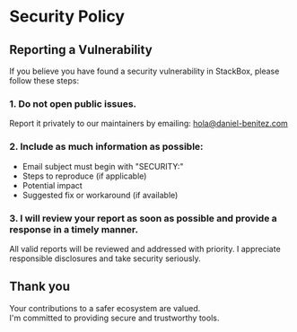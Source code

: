 # Security Policy

## Reporting a Vulnerability

If you believe you have found a security vulnerability in StackBox, please follow these steps:

### 1. Do not open public issues.

Report it privately to our maintainers by emailing: hola@daniel-benitez.com

### 2. Include as much information as possible:

- Email subject must begin with "SECURITY:"
- Steps to reproduce (if applicable)
- Potential impact
- Suggested fix or workaround (if available)

### 3. I will review your report as soon as possible and provide a response in a timely manner.

All valid reports will be reviewed and addressed with priority. I appreciate responsible disclosures and take security seriously.

## Thank you

Your contributions to a safer ecosystem are valued.  
I'm committed to providing secure and trustworthy tools.
